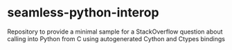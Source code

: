 # seamless-python-interop

Repository to provide a minimal sample for a StackOverflow question about calling into Python from C using autogenerated Cython and Ctypes bindings